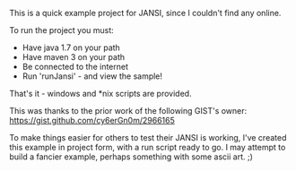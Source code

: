 This is a quick example project for JANSI, since I couldn't find any online.

To run the project you must:

* Have java 1.7 on your path
* Have maven 3 on your path
* Be connected to the internet
* Run 'runJansi' - and view the sample!

That's it - windows and *nix scripts are provided.

This was thanks to the prior work of the following GIST's owner: 
https://gist.github.com/cy6erGn0m/2966165

To make things easier for others to test their JANSI is working, I've created
this example in project form, with a run script ready to go. I may attempt to
build a fancier example, perhaps something with some ascii art. ;)
